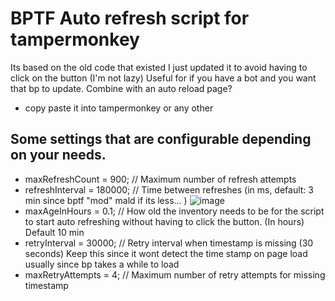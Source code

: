 # BPTF Auto refresh script for tampermonkey

Its based on the old code that existed I just updated it to avoid having to click on the button (I'm not lazy)
Useful for if you have a bot and you want that bp to update. Combine with an auto reload page? 

* copy paste it into tampermonkey or any other

## Some settings that are configurable depending on your needs. 
* maxRefreshCount = 900; // Maximum number of refresh attempts
* refreshInterval = 180000; // Time between refreshes (in ms, default: 3 min since bptf "mod" mald if its less... ) ![image](https://github.com/user-attachments/assets/66100e9b-2cc1-4c3f-a4da-b88acdb2ed76)
* maxAgeInHours = 0.1; // How old the inventory needs to be for the script to start auto refreshing without having to click the button. (In hours) Default 10 min
* retryInterval = 30000; // Retry interval when timestamp is missing (30 seconds) Keep this since it wont detect the time stamp on page load usually since bp takes a while to load
* maxRetryAttempts = 4; // Maximum number of retry attempts for missing timestamp
